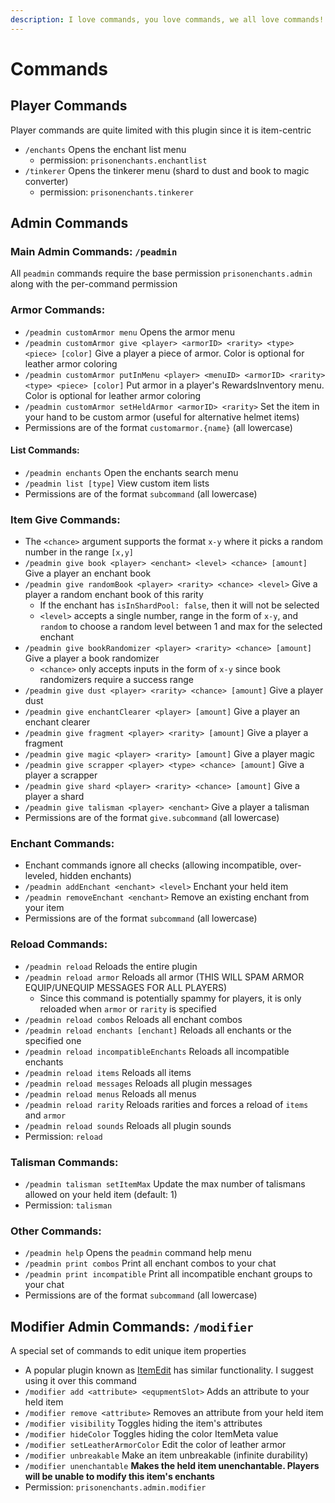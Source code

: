 ```yaml
---
description: I love commands, you love commands, we all love commands!
---
```


# Commands

## Player Commands

Player commands are quite limited with this plugin since it is item-centric

* `/enchants` Opens the enchant list menu
  * permission: `prisonenchants.enchantlist`
* `/tinkerer` Opens the tinkerer menu (shard to dust and book to magic converter)
  * permission: `prisonenchants.tinkerer`

## Admin Commands

### Main Admin Commands: `/peadmin`

All `peadmin` commands require the base permission `prisonenchants.admin` along with the per-command permission

### Armor Commands:

* `/peadmin customArmor menu` Opens the armor menu
* `/peadmin customArmor give <player> <armorID> <rarity> <type> <piece> [color]` Give a player a piece of armor. Color is optional for leather armor coloring
* `/peadmin customArmor putInMenu <player> <menuID> <armorID> <rarity> <type> <piece> [color]` Put armor in a player's RewardsInventory menu. Color is optional for leather armor coloring
* `/peadmin customArmor setHeldArmor <armorID> <rarity>` Set the item in your hand to be custom armor (useful for alternative helmet items)
* Permissions are of the format `customarmor.{name}` (all lowercase)

#### List Commands:

* `/peadmin enchants` Open the enchants search menu
* `/peadmin list [type]` View custom item lists
* Permissions are of the format `subcommand` (all lowercase)

### Item Give Commands:

* The `<chance>` argument supports the format `x-y` where it picks a random number in the range `[x,y]`
* `/peadmin give book <player> <enchant> <level> <chance> [amount]` Give a player an enchant book
* `/peadmin give randomBook <player> <rarity> <chance> <level>` Give a player a random enchant book of this rarity
  * If the enchant has `isInShardPool: false`, then it will not be selected
  * `<level>` accepts a single number, range in the form of `x-y`, and `random` to choose a random level between 1 and max for the selected enchant
* `/peadmin give bookRandomizer <player> <rarity> <chance> [amount]` Give a player a book randomizer
  * `<chance>` only accepts inputs in the form of `x-y` since book randomizers require a success range
* `/peadmin give dust <player> <rarity> <chance> [amount]` Give a player dust
* `/peadmin give enchantClearer <player> [amount]` Give a player an enchant clearer
* `/peadmin give fragment <player> <rarity> [amount]` Give a player a fragment
* `/peadmin give magic <player> <rarity> [amount]` Give a player magic
* `/peadmin give scrapper <player> <type> <chance> [amount]` Give a player a scrapper
* `/peadmin give shard <player> <rarity> <chance> [amount]` Give a player a shard
* `/peadmin give talisman <player> <enchant>` Give a player a talisman
* Permissions are of the format `give.subcommand` (all lowercase)

### Enchant Commands:

* Enchant commands ignore all checks (allowing incompatible, over-leveled, hidden enchants)
* `/peadmin addEnchant <enchant> <level>` Enchant your held item
* `/peadmin removeEnchant <enchant>` Remove an existing enchant from your item
* Permissions are of the format `subcommand` (all lowercase)

### Reload Commands:

* `/peadmin reload` Reloads the entire plugin
* `/peadmin reload armor` Reloads all armor (THIS WILL SPAM ARMOR EQUIP/UNEQUIP MESSAGES FOR ALL PLAYERS)
  * Since this command is potentially spammy for players, it is only reloaded when `armor` or `rarity` is specified
* `/peadmin reload combos` Reloads all enchant combos
* `/peadmin reload enchants [enchant]` Reloads all enchants or the specified one
* `/peadmin reload incompatibleEnchants` Reloads all incompatible enchants
* `/peadmin reload items` Reloads all items
* `/peadmin reload messages` Reloads all plugin messages
* `/peadmin reload menus` Reloads all menus
* `/peadmin reload rarity` Reloads rarities and forces a reload of `items` and `armor`
* `/peadmin reload sounds` Reloads all plugin sounds
* Permission: `reload`

### Talisman Commands:

* `/peadmin talisman setItemMax` Update the max number of talismans allowed on your held item (default: 1)
* Permission: `talisman`

### Other Commands:

* `/peadmin help` Opens the `peadmin` command help menu
* `/peadmin print combos` Print all enchant combos to your chat
* `/peadmin print incompatible` Print all incompatible enchant groups to your chat
* Permissions are of the format `subcommand` (all lowercase)

## Modifier Admin Commands: `/modifier`

A special set of commands to edit unique item properties

* A popular plugin known as [ItemEdit](https://www.spigotmc.org/resources/itemedit-1-8-x-1-21-x.40993/) has similar functionality. I suggest using it over this command
* `/modifier add <attribute> <equpmentSlot>` Adds an attribute to your held item
* `/modifier remove <attribute>` Removes an attribute from your held item
* `/modifier visibility` Toggles hiding the item's attributes
* `/modifier hideColor` Toggles hiding the color ItemMeta value
* `/modifier setLeatherArmorColor` Edit the color of leather armor
* `/modifier unbreakable` Make an item unbreakable (infinite durability)
* `/modifier unenchantable` **Makes the held item unenchantable. Players will be unable to modify this item's enchants**
* Permission: `prisonenchants.admin.modifier`
